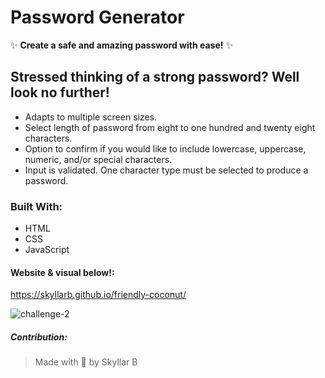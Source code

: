 # Password Generator
✨ **Create a safe and amazing password with ease!** ✨

## Stressed thinking of a strong password? Well look no further!
 * Adapts to multiple screen sizes.
 * Select length of password from eight to one hundred and twenty eight characters.
 * Option to confirm if you would like to include lowercase, uppercase, numeric, and/or special characters.
 * Input is validated. One character type must be selected to produce a password.

### Built With:
* HTML
* CSS
* JavaScript

#### Website & visual below!:
https://skyllarb.github.io/friendly-coconut/

![challenge-2](https://user-images.githubusercontent.com/85655122/124179909-72683380-da81-11eb-8908-a081b36f59f9.jpg)


##### Contribution: 
> Made with 💖 by Skyllar B

